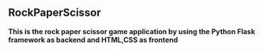 ## RockPaperScissor
**This is the rock paper scissor game application by using the Python Flask framework as backend and HTML,CSS as frontend**
